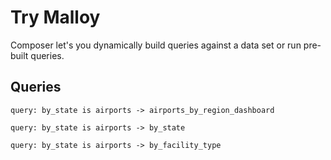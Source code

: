 # Try Malloy

Composer let's you dynamically build queries against a data set or run pre-built queries.

## Queries

<!-- malloy-query
  name="By State"
  description="Airports Region Dashboard" 
  model="/try-malloy/airports.malloy"
-->
```malloy
query: by_state is airports -> airports_by_region_dashboard
```

<!-- malloy-query
  name="By State"
  description="Airports By State" 
  model="/try-malloy/airports.malloy"
-->
```malloy
query: by_state is airports -> by_state
```

<!-- malloy-query
  name="By Facility Type"
  description="Airports By Facility Type" 
  model="/try-malloy/airports.malloy"
-->
```malloy
query: by_state is airports -> by_facility_type
```